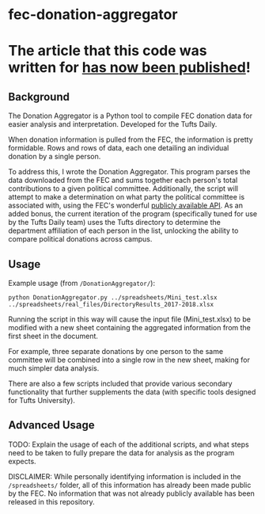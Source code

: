 # fec-donation-aggregator
# The article that this code was written for [has now been published](https://tuftsdaily.atavist.com/tufts-faculty-donate-15-million-to-political-organizations-overwhelmingly-to-democrats)!
## Background
The Donation Aggregator is a Python tool to compile FEC donation data for easier analysis and interpretation. Developed for the Tufts Daily.

When donation information is pulled from the FEC, the information is pretty formidable. Rows and rows of data, each one detailing an individual donation by a single person.

To address this, I wrote the Donation Aggregator. This program parses the data downloaded from the FEC and sums together each person's total contributions to a given political committee. Additionally, the script will attempt to make a determination on what party the political committee is associated with, using the FEC's wonderful [publicly available API](https://api.open.fec.gov/developers/). As an added bonus, the current iteration of the program (specifically tuned for use by the Tufts Daily team) uses the Tufts directory to determine the department affiliation of each person in the list, unlocking the ability to compare political donations across campus.

## Usage

Example usage (from ``/DonationAggregator/``):

`python DonationAggregator.py ../spreadsheets/Mini_test.xlsx ../spreadsheets/real_files/DirectoryResults_2017-2018.xlsx`

Running the script in this way will cause the input file (Mini_test.xlsx) to be modified with a new sheet containing the aggregated information from the first sheet in the document.

For example, three separate donations by one person to the same committee will be combined into a single row in the new sheet, making for much simpler data analysis.

There are also a few scripts included that provide various secondary functionality that further supplements the data (with specific tools designed for Tufts University).

## Advanced Usage

TODO: Explain the usage of each of the additional scripts, and what steps need to be taken to fully prepare the data for analysis as the program expects.

DISCLAIMER: While personally identifying information is included in the `/spreadsheets/` folder, all of this information has already been made public by the FEC. No information that was not already publicly available has been released in this repository.
